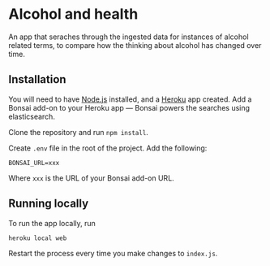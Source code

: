 # Alcohol and health

An app that seraches through the ingested data for instances of alcohol related terms, to compare how the thinking about alcohol has changed over time.

## Installation

You will need to have [Node.js](https://nodejs.org/en/) installed, and a [Heroku](https://heroku.com) app created. Add a Bonsai add-on to your Heroku app — Bonsai powers the searches using elasticsearch.

Clone the repository and run `npm install`. 

Create `.env` file in the root of the project. Add the following:

```
BONSAI_URL=xxx
```

Where `xxx` is the URL of your Bonsai add-on URL.

## Running locally

To run the app locally, run

```
heroku local web
```

Restart the process every time you make changes to `index.js`.
